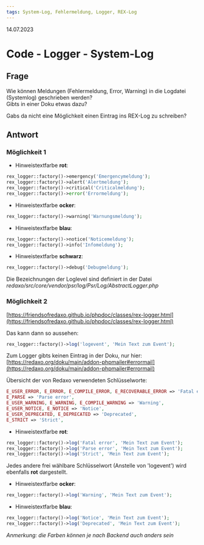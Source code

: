 ```yaml
---
tags: System-Log, Fehlermeldung, Logger, REX-Log
---
```


14.07.2023

# Code - Logger - System-Log


## Frage

Wie können Meldungen (Fehlermeldung, Error, Warning) in die Logdatei (Systemlog) geschrieben werden?  
Gibts in einer Doku etwas dazu?

Gabs da nicht eine Möglichkeit einen Eintrag ins REX-Log zu schreiben?

## Antwort

### Möglichkeit 1

- Hinweistextfarbe **rot**:
```php
rex_logger::factory()->emergency('Emergencymeldung');
rex_logger::factory()->alert('Alertmeldung');
rex_logger::factory()->critical('Criticalmeldung');
rex_logger::factory()->error('Errormeldung');
```

- Hinweistextfarbe **ocker**:
```php
rex_logger::factory()->warning('Warnungsmeldung');
```

- Hinweistextfarbe **blau**:
```php
rex_logger::factory()->notice('Noticemeldung');
rex_logger::factory()->info('Infomeldung');
```

- Hinweistextfarbe **schwarz**:
```php
rex_logger::factory()->debug('Debugmeldung');
```

Die Bezeichnungen der Loglevel sind definiert in der Datei *redaxo/src/core/vendor/psr/log/Psr/Log/AbstractLogger.php*

### Möglichkeit 2

[https://friendsofredaxo.github.io/phpdoc/classes/rex-logger.html](https://friendsofredaxo.github.io/phpdoc/classes/rex-logger.html)

Das kann dann so aussehen:  
```php
rex_logger::factory()->log('logevent', 'Mein Text zum Event');
```

Zum Logger gibts keinen Eintrag in der Doku, nur hier:  
[https://redaxo.org/doku/main/addon-phpmailer#errormail](https://redaxo.org/doku/main/addon-phpmailer#errormail)

Übersicht der von Redaxo verwendeten Schlüsselworte:
```php
E_USER_ERROR, E_ERROR, E_COMPILE_ERROR, E_RECOVERABLE_ERROR => 'Fatal error',
E_PARSE => 'Parse error',
E_USER_WARNING, E_WARNING, E_COMPILE_WARNING => 'Warning',
E_USER_NOTICE, E_NOTICE => 'Notice',
E_USER_DEPRECATED, E_DEPRECATED => 'Deprecated',
E_STRICT => 'Strict',
```

- Hinweistextfarbe **rot**:
```php
rex_logger::factory()->log('Fatal error', 'Mein Text zum Event');
rex_logger::factory()->log('Parse error', 'Mein Text zum Event');
rex_logger::factory()->log('Strict', 'Mein Text zum Event');
```
Jedes andere frei wählbare Schlüsselwort (Anstelle von 'logevent') wird ebenfalls **rot** dargestellt.


- Hinweistextfarbe **ocker**:
```php
rex_logger::factory()->log('Warning', 'Mein Text zum Event');
```

- Hinweistextfarbe **blau**:
```php
rex_logger::factory()->log('Notice', 'Mein Text zum Event');
rex_logger::factory()->log('Deprecated', 'Mein Text zum Event');
```

*Anmerkung: die Farben können je nach Backend auch anders sein*


